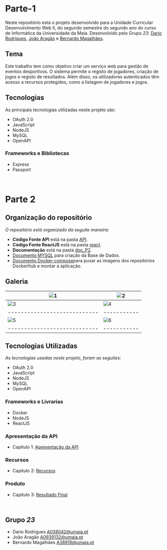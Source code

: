 # Parte-1

Neste repositório está o projeto desenvolvido para a Unidade Curricular Desenvolvimento Web II, do segundo semestre do segundo ano do curso de Informática da Universidade da Maia. Desenvolvido pelo Grupo _23_: [Dario Rodrigues](mailto:A038042@umaia.pt), [João Aragão](mailto:A0939132@umaia.pt) e [Bernardo Magalhães](mailto:A38819@umaia.pt).

## Tema

Este trabalho tem como objetivo criar um serviço web para gestão de eventos desportivos. O sistema permite o registo de jogadores, criação de jogos e registo de resultados. Além disso, os utilizadores autenticados têm acesso a recursos protegidos, como a listagem de jogadores e jogos.

## Tecnologias

As principais tecnologias utilizadas neste projeto são:
* OAuth 2.0
* JavaScript
* NodeJS
* MySQL
* OpenAPI

### Frameworks e Bibliotecas

* Express
* Passport

<br>

# Parte 2

## Organização do repositório 

_O repositório está organizado da seguite maneira:_
* **Código Fonte API** está na pasta [API](src/).
* **Código Fonte ReactJS** está na pasta [react](src/).
* **Documentação** está na pasta [doc_P2](src/).
* [Documento MYSQL](src/api/openapi.yaml) para criação da Base de Dados.
* [Documento Docker-compose](Queries_base_de_dados.sql)para puxar as imagens dos repositórios DockerHub e montar a aplicação.

## Galeria 

| ![1](doc_P2/1.png)           | ![2](doc_P2/2.png)  |
| ---------------------------- | ----------- |
| ![3](doc_P2/3.png)           | ![4](doc_P2/4.png)  |
| ---------------------------- | ----------- |
| ![5](doc_P2/5.png)           | ![6](doc_P2/6.png)  |
| ---------------------------- | ----------- |

## Tecnologias Utilizadas

_As tecnologias usadas neste projeto, foram as seguites:_
* OAuth 2.0
* JavaScript
* NodeJS
* MySQL
* OpenAPI

### Frameworks e Livrarias 

* Docker
* NodeJS
* ReactJS

### Apresentação da API
* Capítulo 1: [Apresentação da API](doc_P2/c1.md)
### Recursos
* Capítulo 2: [Recursos](doc_P2/c2.md)
### Produto
* Capítulo 3: [Resultado Final](doc_P2/c3.md)

<br>

## Grupo _23_
* Dario Rodrigues [A038042@umaia.pt](mailto:A038042@umaia.pt)
* João Aragão [A0939132@umaia.pt](mailto:A0939132@umaia.pt)
* Bernardo Magalhães [A38819@umaia.pt](mailto:A38819@umaia.pt)